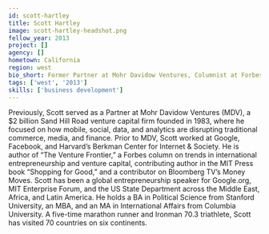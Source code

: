 ```yaml
---
id: scott-hartley
title: Scott Hartley
image: scott-hartley-headshot.png
fellow_year: 2013
project: []
agency: []
hometown: California
region: west
bio_short: Former Partner at Mohr Davidow Ventures, Columnist at Forbes. Work at Google, Facebook, and Harvard. Education at Stanford and Columbia.
tags: ['west', '2013']
skills: ['business development']
---
```


Previously, Scott served as a Partner at Mohr Davidow Ventures (MDV), a $2 billion Sand Hill Road venture capital firm founded in 1983, where he focused on how mobile, social, data, and analytics are disrupting traditional commerce, media, and finance.  Prior to MDV, Scott worked at Google, Facebook, and Harvard’s Berkman Center for Internet & Society.  He is author of “The Venture Frontier,” a Forbes column on trends in international entrepreneurship and venture capital, contributing author in the MIT Press book “Shopping for Good,” and a contributor on Bloomberg TV’s Money Moves.  Scott has been a global entrepreneurship speaker for Google.org, MIT Enterprise Forum, and the US State Department across the Middle East, Africa, and Latin America.  He holds a BA in Political Science from Stanford University, an MBA, and an MA in International Affairs from Columbia University.  A five-time marathon runner and Ironman 70.3 triathlete, Scott has visited 70 countries on six continents.
